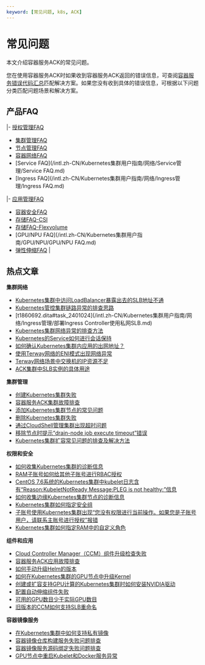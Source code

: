 ```yaml
---
keyword: [常见问题, k8s, ACK]
---
```


# 常见问题

本文介绍容器服务ACK的常见问题。

您在使用容器服务ACK时如果收到容器服务ACK返回的错误信息，可查阅[容器服务错误代码汇总](https://error-center.aliyun.com/status/product/Cos?spm=5176.10421674.home.7.7e36ebed2QyP5P)匹配解决方案。如果您没有收到具体的错误信息，可根据以下问题分类匹配问题场景和解决方案。

## 产品FAQ

|-   [授权管理FAQ](/intl.zh-CN/Kubernetes集群用户指南/授权/授权管理FAQ.md)
-   [集群管理FAQ](/intl.zh-CN/Kubernetes集群用户指南/集群/集群管理FAQ.md)
-   [节点管理FAQ](/intl.zh-CN/Kubernetes集群用户指南/节点与节点池/节点管理FAQ.md)
-   [容器网络FAQ](/intl.zh-CN/Kubernetes集群用户指南/网络/容器网络CNI/容器网络FAQ.md)
-   [Service FAQ](/intl.zh-CN/Kubernetes集群用户指南/网络/Service管理/Service FAQ.md)
-   [Ingress FAQ](/intl.zh-CN/Kubernetes集群用户指南/网络/Ingress管理/Ingress FAQ.md)

|-   [应用管理FAQ](/intl.zh-CN/Kubernetes集群用户指南/应用/应用管理FAQ.md)
-   [容器安全FAQ](/intl.zh-CN/Kubernetes集群用户指南/安全/容器安全FAQ.md)
-   [存储FAQ-CSI](/intl.zh-CN/Kubernetes集群用户指南/存储-CSI/存储FAQ-CSI.md)
-   [存储FAQ-Flexvolume](/intl.zh-CN/Kubernetes集群用户指南/存储-Flexvolume/存储FAQ-Flexvolume.md)
-   [GPU/NPU FAQ](/intl.zh-CN/Kubernetes集群用户指南/GPU/NPU/GPU/NPU FAQ.md)
-   [弹性伸缩FAQ](/intl.zh-CN/Kubernetes集群用户指南/弹性伸缩/弹性伸缩FAQ.md) |

## 热点文章

**集群网络**

-   [Kubernetes集群中访问LoadBalancer暴露出去的SLB地址不通](~~171437~~)
-   [Kubernetes管控集群链路异常的排查思路](~~149275~~)
-   [t1860692.dita\#task\_2401024](/intl.zh-CN/Kubernetes集群用户指南/网络/Ingress管理/部署Ingress Controller使用私网SLB.md)
-   [Kubernetes集群网络异常的排查方法](~~142373~~)
-   [Kubernetes的Service如何进行会话保持](~~149276~~)
-   [如何确认Kubernetes集群内应用的出网地址？](~~142274~~)
-   [使用Terway网络的ENI模式出现网络异常](~~147426~~)
-   [Terway网络场景中交换机的IP资源不足](~~189784~~)
-   [ACK集群中SLB实例的具体用途](~~141866~~)

**集群管理**

-   [创建Kubernetes集群失败](~~86762~~)
-   [容器服务ACK集群故障排查](~~251808~~)
-   [添加Kubernetes集群节点的常见问题](~~170722~~)
-   [删除Kubernetes集群失败](~~86763~~)
-   [通过CloudShell管理集群出现超时问题](~~141857~~)
-   [移除节点时提示“drain-node job execute timeout”错误](~~190626~~)
-   [Kubernetes集群扩容常见问题的排查及解决方法](~~178936~~)

**权限和安全**

-   [如何收集Kubernetes集群的诊断信息](~~86761~~)
-   [RAM子账号如何给其他子账号进行RBAC授权](~~119035~~)
-   [CentOS 7.6系统的Kubernetes集群中kubelet日志含有“Reason:KubeletNotReady Message:PLEG is not healthy:”信息](~~178340~~)
-   [如何收集边缘Kubernetes集群节点的诊断信息](~~149335~~)
-   [Kubernetes集群如何指定安全组](~~113498~~)
-   [子账号使用Kubernetes集群出现“您没有权限进行当前操作。如果您是子账号用户，请联系主账号进行授权”报错](~~142276~~)
-   [Kubernetes集群如何指定RAM中的自定义角色](~~113536~~)

**组件和应用**

-   [Cloud Controller Manager（CCM）组件升级检查失败](~~164988~~)
-   [容器服务ACK应用故障排查](~~211618~~)
-   [如何手动升级Helm的版本](~~87014~~)
-   [如何在Kubernetes集群的GPU节点中升级Kernel](~~123756~~)
-   [创建或扩容支持GPU计算的Kubernetes集群时如何安装NVIDIA驱动](~~147961~~)
-   [配置自动伸缩组件失败](~~147427~~)
-   [可用的GPU数目少于实际GPU数目](~~144735~~)
-   [旧版本的CCM如何支持SLB重命名](~~114446~~)

**容器镜像服务**

-   [在Kubernetes集群中如何支持私有镜像](~~86562~~)
-   [容器镜像仓库构建服务失败问题排查](~~186529~~)
-   [容器镜像服务源码绑定失败问题排查](~~185631~~)
-   [GPU节点中重启Kubelet和Docker服务异常](~~123771~~)

